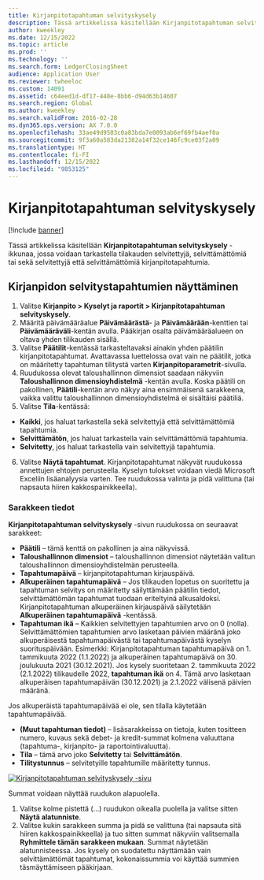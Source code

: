 ```yaml
---
title: Kirjanpitotapahtuman selvityskysely
description: Tässä artikkelissa käsitellään Kirjanpitotapahtuman selvityskysely -ikkunaa
author: kweekley
ms.date: 12/15/2022
ms.topic: article
ms.prod: ''
ms.technology: ''
ms.search.form: LedgerClosingSheet
audience: Application User
ms.reviewer: twheeloc
ms.custom: 14091
ms.assetid: c64eed1d-df17-448e-8bb6-d94d63b14607
ms.search.region: Global
ms.author: kweekley
ms.search.validFrom: 2016-02-28
ms.dyn365.ops.version: AX 7.0.0
ms.openlocfilehash: 33ae49d9503c0a83bda7e0093ab6ef69fb4aef0a
ms.sourcegitcommit: 9f3a60a583da21382a14f32ce146fc9ce03f2a09
ms.translationtype: HT
ms.contentlocale: fi-FI
ms.lasthandoff: 12/15/2022
ms.locfileid: "9853125"
---
```

# <a name="ledger-settlement-inquiry"></a>Kirjanpitotapahtuman selvityskysely

[!include [banner](../includes/banner.md)]

Tässä artikkelissa käsitellään **Kirjanpitotapahtuman selvityskysely** -ikkunaa, jossa voidaan tarkastella tilakauden selvitettyjä, selvittämättömiä tai sekä selvitettyjä että selvittämättömiä kirjanpitotapahtumia.

## <a name="view-ledger-settlement-transactions"></a>Kirjanpidon selvitystapahtumien näyttäminen
1.  Valitse **Kirjanpito > Kyselyt ja raportit > Kirjanpitotapahtuman selvityskysely**.
2.  Määritä päivämääräalue **Päivämäärästä**- ja **Päivämäärään**-kenttien tai **Päivämääräväli**-kentän avulla. Pääkirjan osalta päivämääräalueen on oltava yhden tilikauden sisällä.
3.  Valitse **Päätilit**-kentässä tarkasteltavaksi ainakin yhden päätilin kirjanpitotapahtumat. Avattavassa luettelossa ovat vain ne päätilit, jotka on määritetty tapahtuman tilitystä varten **Kirjanpitoparametrit**-sivulla.
4.  Ruudukossa olevat taloushallinnon dimensiot saadaan näkyviin **Taloushallinnon dimensioyhdistelmä** -kentän avulla. Koska päätili on pakollinen, **Päätili**-kentän arvo näkyy aina ensimmäisenä sarakkeena, vaikka valittu taloushallinnon dimensioyhdistelmä ei sisältäisi päätiliä.
5.  Valitse **Tila**-kentässä:
-   **Kaikki**, jos haluat tarkastella sekä selvitettyjä että selvittämättömiä tapahtumia.
-   **Selvittämätön**, jos haluat tarkastella vain selvittämättömiä tapahtumia. 
-   **Selvitetty**, jos haluat tarkastella vain selvitettyjä tapahtumia.
6.  Valitse **Näytä tapahtumat**. Kirjanpitotapahtumat näkyvät ruudukossa annettujen ehtojen perusteella. Kyselyn tulokset voidaan viedä Microsoft Exceliin lisäanalyysia varten. Tee ruudukossa valinta ja pidä valittuna (tai napsauta hiiren kakkospainikkeella).

### <a name="column-details"></a>Sarakkeen tiedot
**Kirjanpitotapahtuman selvityskysely** -sivun ruudukossa on seuraavat sarakkeet:
-   **Päätili** – tämä kenttä on pakollinen ja aina näkyvissä.
-   **Taloushallinnon dimensiot** – taloushallinnon dimensiot näytetään valitun taloushallinnon dimensioyhdistelmän perusteella.
-   **Tapahtumapäivä** – kirjanpitotapahtuman kirjauspäivä.
-   **Alkuperäinen tapahtumapäivä** – Jos tilikauden lopetus on suoritettu ja tapahtuman selvitys on määritetty säilyttämään päätilin tiedot, selvittämättömän tapahtumat tuodaan eriteltyinä alkusaldoksi. Kirjanpitotapahtuman alkuperäinen kirjauspäivä säilytetään **Alkuperäinen tapahtumapäivä** -kentässä.
-   **Tapahtuman ikä** – Kaikkien selvitettyjen tapahtumien arvo on 0 (nolla). Selvittämättömien tapahtumien arvo lasketaan päivien määränä joko alkuperäisestä tapahtumapäivästä tai tapahtumapäivästä kyselyn suorituspäivään.
Esimerkki: Kirjanpitotapahtuman tapahtumapäivä on 1. tammikuuta 2022 (1.1.2022) ja alkuperäinen tapahtumapäivä on 30. joulukuuta 2021 (30.12.2021). Jos kysely suoritetaan 2. tammikuuta 2022 (2.1.2022) tilikaudelle 2022, **tapahtuman ikä** on 4. Tämä arvo lasketaan alkuperäisen tapahtumapäivän (30.12.2021) ja 2.1.2022 välisenä päivien määränä.

Jos alkuperäistä tapahtumapäivää ei ole, sen tilalla käytetään tapahtumapäivää.
-   **(Muut tapahtuman tiedot)** – lisäsarakkeissa on tietoja, kuten tositteen numero, kuvaus sekä debet- ja kredit-summat kolmena valuuttana (tapahtuma-, kirjanpito- ja raportointivaluutta).
-   **Tila** – tämä arvo joko **Selvitetty** tai **Selvittämätön**.
-   **Tilitystunnus** – selvitetyille tapahtumille määritetty tunnus.

[![Kirjanpitotapahtuman selvityskysely -sivu](./media/Inquiry1.png)](./media/Inquiry1.png)

 
Summat voidaan näyttää ruudukon alapuolella.
1.  Valitse kolme pistettä (…) ruudukon oikealla puolella ja valitse sitten **Näytä alatunniste**.
2.  Valitse kukin sarakkeen summa ja pidä se valittuna (tai napsauta sitä hiiren kakkospainikkeella) ja tuo sitten summat näkyviin valitsemalla **Ryhmittele tämän sarakkeen mukaan**. Summat näytetään alatunnisteessa. Jos kysely on suodatettu näyttämään vain selvittämättömät tapahtumat, kokonaissummia voi käyttää summien täsmäyttämiseen pääkirjaan.







